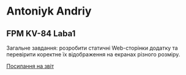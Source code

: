 # Antoniyk Andriy

## FPM KV-84 Laba1

Загальне завдання: розробити статичні Web-сторінки додатку та перевірити коректне їх відображення на екранах різного розміру.

[Посилання на звіт ](https://docs.google.com/document/d/1kY8nyI9QaUOh9AtqQhsZm-aDsBNVOs8T3VDxG-ZGT8c/edit)
